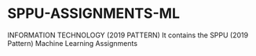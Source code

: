 # SPPU-ASSIGNMENTS-ML
INFORMATION TECHNOLOGY (2019 PATTERN)
It contains the SPPU (2019 Pattern) Machine Learning Assignments
